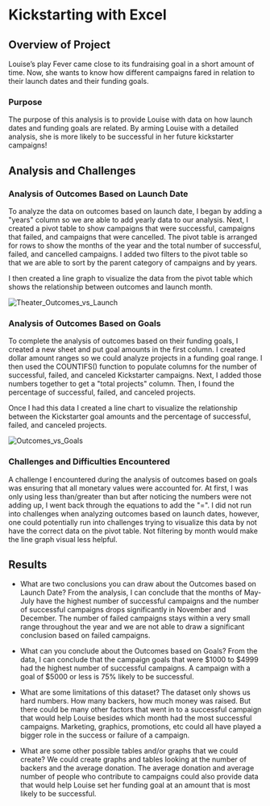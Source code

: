 # Kickstarting with Excel

## Overview of Project

Louise’s play Fever came close to its fundraising goal in a short amount of time. Now, she wants to know how different campaigns fared in relation to their launch dates and their funding goals. 

### Purpose

The purpose of this analysis is to provide Louise with data on how launch dates and funding goals are related. By arming Louise with a detailed analysis, she is more likely to be successful in her future kickstarter campaigns!

## Analysis and Challenges

### Analysis of Outcomes Based on Launch Date

To analyze the data on outcomes based on launch date, I began by adding a "years" column so we are able to add yearly data to our analysis.  Next, I created a pivot table to show campaigns that were successful, campaigns that failed, and campaigns that were cancelled. The pivot table is arranged for rows to show the months of the year and the total number of successful, failed, and cancelled campaigns. I added two filters to the pivot table so that we are able to sort by the parent category of campaigns and by years.

I then created a line graph to visualize the data from the pivot table which shows the relationship between outcomes and launch month. 

![Theater_Outcomes_vs_Launch](https://user-images.githubusercontent.com/103215686/166182592-566a0335-21fa-4d5c-b633-b40947680948.png)

### Analysis of Outcomes Based on Goals

To complete the analysis of outcomes based on their funding goals, I created a new sheet and put goal amounts in the first column. I created dollar amount ranges so we could analyze projects in a funding goal range. I then used the COUNTIFS() function to populate columns for the number of successful, failed, and canceled Kickstarter campaigns. Next, I added those numbers together to get a "total projects" column. Then, I found the percentage of successful, failed, and canceled projects. 

Once I had this data I created a line chart to visualize the relationship between the Kickstarter goal amounts and the percentage of successful, failed, and canceled projects.

![Outcomes_vs_Goals](https://user-images.githubusercontent.com/103215686/166182629-a637bbb2-fbf9-4caa-9b8d-7fe63264eaec.png)

### Challenges and Difficulties Encountered

A challenge I encountered during the analysis of outcomes based on goals was ensuring that all monetary values were accounted for. At first, I was only using less than/greater than but after noticing the numbers were not adding up, I went back through the equations to add the "=".
I did not run into challenges when analyzing outcomes based on launch dates, however, one could potentially run into challenges trying to visualize this data by not have the correct data on the pivot table. Not filtering by month would make the line graph visual less helpful.

## Results


- What are two conclusions you can draw about the Outcomes based on Launch Date?
From the analysis, I can conclude that the months of May-July have the highest number of successful campaigns and the number of successful campaigns drops significantly in November and December. The number of failed campaigns stays within a very small range throughout the year and we are not able to draw a significant conclusion based on failed campaigns.

- What can you conclude about the Outcomes based on Goals?
From the data, I can conclude that the campaign goals that were $1000 to $4999 had the highest number of successful campaigns. A campaign with a goal of $5000 or less is 75% likely to be successful. 

- What are some limitations of this dataset?
The dataset only shows us hard numbers. How many backers, how much money was raised. But there could be many other factors that went in to a successful campaign that would help Louise besides which month had the most successful campaigns. Marketing, graphics, promotions, etc could all have played a bigger role in the success or failure of a campaign.

- What are some other possible tables and/or graphs that we could create?
We could create graphs and tables looking at the number of backers and the average donation. The average donation and average number of people who contribute to campaigns could also provide data that would help Louise set her funding goal at an amount that is most likely to be successful.
